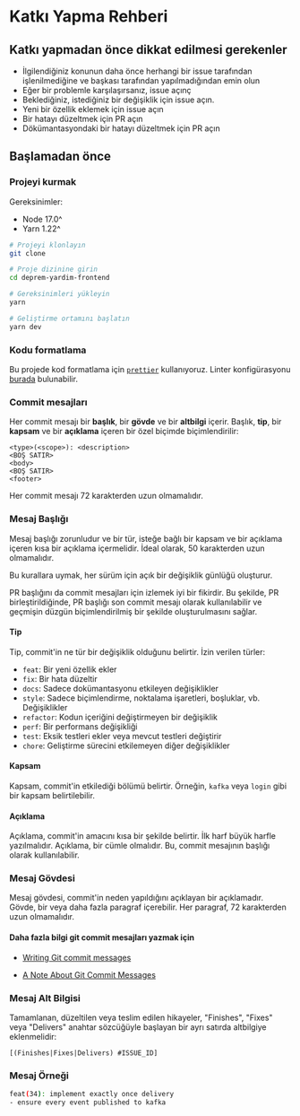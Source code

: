# Katkı Yapma Rehberi

## Katkı yapmadan önce dikkat edilmesi gerekenler

- İlgilendiğiniz konunun daha önce herhangi bir issue tarafından işlenilmediğine ve başkası tarafından yapılmadığından emin olun
- Eğer bir problemle karşılaşırsanız, issue açınç
- Beklediğiniz, istediğiniz bir değişiklik için issue açın.
- Yeni bir özellik eklemek için issue açın
- Bir hatayı düzeltmek için PR açın
- Dökümantasyondaki bir hatayı düzeltmek için PR açın


## Başlamadan önce
### Projeyi kurmak

Gereksinimler:

- Node 17.0^
- Yarn 1.22^


```bash
# Projeyi klonlayın
git clone

# Proje dizinine girin
cd deprem-yardim-frontend

# Gereksinimleri yükleyin
yarn 

# Geliştirme ortamını başlatın
yarn dev
```




### Kodu formatlama

Bu projede kod formatlama için [`prettier`](https://prettier.io/) kullanıyoruz. Linter konfigürasyonu [burada](https://github.com/acikkaynak/deprem-yardim-frontend/blob/main/.prettierrc) bulunabilir.

### Commit mesajları

Her commit mesajı bir **başlık**, bir **gövde** ve bir **altbilgi** içerir. Başlık, **tip**, bir **kapsam** ve bir **açıklama** içeren bir özel biçimde biçimlendirilir:

```plaintext
<type>(<scope>): <description>
<BOŞ SATIR>
<body>
<BOŞ SATIR>
<footer>
```

Her commit mesajı 72 karakterden uzun olmamalıdır.

### Mesaj Başlığı

Mesaj başlığı zorunludur ve bir tür, isteğe bağlı bir kapsam ve bir açıklama içeren kısa bir açıklama içermelidir. İdeal olarak, 50 karakterden uzun olmamalıdır.

Bu kurallara uymak, her sürüm için açık bir değişiklik günlüğü oluşturur.

PR başlığını da commit mesajları için izlemek iyi bir fikirdir. Bu şekilde, PR birleştirildiğinde, PR başlığı son commit mesajı olarak kullanılabilir ve geçmişin düzgün biçimlendirilmiş bir şekilde oluşturulmasını sağlar.


#### Tip

Tip, commit'in ne tür bir değişiklik olduğunu belirtir. İzin verilen türler:

- `feat`: Bir yeni özellik ekler
- `fix`: Bir hata düzeltir
- `docs`: Sadece dokümantasyonu etkileyen değişiklikler
- `style`: Sadece biçimlendirme, noktalama işaretleri, boşluklar, vb. Değişiklikler
- `refactor`: Kodun içeriğini değiştirmeyen bir değişiklik
- `perf`: Bir performans değişikliği
- `test`: Eksik testleri ekler veya mevcut testleri değiştirir
- `chore`: Geliştirme sürecini etkilemeyen diğer değişiklikler

#### Kapsam

Kapsam, commit'in etkilediği bölümü belirtir. Örneğin, `kafka` veya `login` gibi bir kapsam belirtilebilir.

#### Açıklama

Açıklama, commit'in amacını kısa bir şekilde belirtir. İlk harf büyük harfle yazılmalıdır. Açıklama, bir cümle olmalıdır. Bu, commit mesajının başlığı olarak kullanılabilir.

### Mesaj Gövdesi

Mesaj gövdesi, commit'in neden yapıldığını açıklayan bir açıklamadır. Gövde, bir veya daha fazla paragraf içerebilir. Her paragraf, 72 karakterden uzun olmamalıdır.

#### Daha fazla bilgi git commit mesajları yazmak için

- [Writing Git commit messages](http://365git.tumblr.com/post/3308646748/writing-git-commit-messages)

- [A Note About Git Commit Messages](http://tbaggery.com/2008/04/19/a-note-about-git-commit-messages.html)

### Mesaj Alt Bilgisi

Tamamlanan, düzeltilen veya teslim edilen hikayeler, "Finishes", "Fixes" veya "Delivers" anahtar sözcüğüyle başlayan bir ayrı satırda altbilgiye eklenmelidir:

`[(Finishes|Fixes|Delivers) #ISSUE_ID]`

### Mesaj Örneği

```sh
feat(34): implement exactly once delivery
- ensure every event published to kafka
```